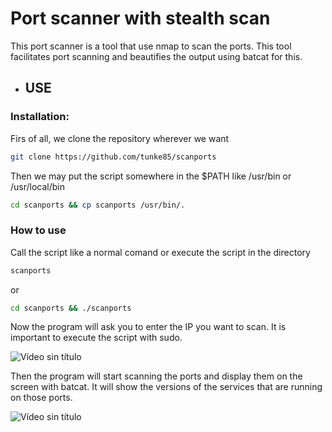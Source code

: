<h1>Port scanner with stealth scan</h1>

<p>This port scanner is a tool that use nmap to scan the ports. This tool facilitates port scanning and beautifies the output using batcat for this.</p>

<ul>
  <li><h2>USE</h2></li>
</ul>
<h3>Installation: </h3>

<p>Firs of all, we clone the repository wherever we want</p>

   ```bash
   git clone https://github.com/tunke85/scanports
   ```
<p>Then we may put the script somewhere in the $PATH like /usr/bin or /usr/local/bin</p>

  ```bash
  cd scanports && cp scanports /usr/bin/.
  ```

<h3>How to use</h3>

<p>Call the script like a normal comand or execute the script in the directory</p>
  
  ```bash
  scanports
  ```
<p>or</p>

  ```bash
  cd scanports && ./scanports
  ```

<p>Now the program will ask you to enter the IP you want to scan. It is important to execute the script with sudo.</p>

![Vídeo sin título](https://github.com/user-attachments/assets/b50ba3e8-c692-4a9c-b2d2-bf1edab6b4ce)

<p>Then the program will start scanning the ports and display them on the screen with batcat. It will show the versions of the services that are running on those ports.</p>

![Vídeo sin título](https://github.com/user-attachments/assets/3cf417e6-f8ec-4be3-bb48-6ecb35fc2a85)

